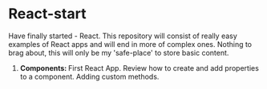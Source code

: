# React-start
Have finally started - React. This repository will consist of really easy examples of React apps and will end in more of complex ones. Nothing to brag about, this will only be my 'safe-place' to store basic content. 

1) <b>Components: </b> First React App. Review how to create and add properties to a component. Adding custom methods. 
